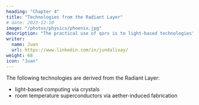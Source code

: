 ```yaml
---
heading: "Chapter 4"
title: "Technologies from the Radiant Layer"
# date: 2023-12-10
image: "/photos/physics/phoenix.jpg"
description: "The practical use of qors is to light-based technologies"
writer:
  name: Juan
  url: https://www.linkedin.com/in/jundalisay/
weight: 68
icon: "Juan"
---
```



The following technologies are derived from the Radiant Layer:

- light-based computing via crystals
- room temperature superconductors via aether-induced fabrication

